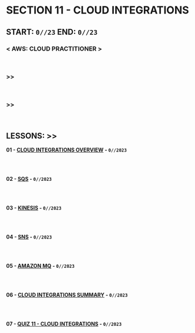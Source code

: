 # SECTION 11 - CLOUD INTEGRATIONS

## **START: `0//23` END: `0//23`**

### < AWS: CLOUD PRACTITIONER > <br>

<br>

### >>

<br>

### >>

<br>

## LESSONS: >>

**01 - [CLOUD INTEGRATIONS OVERVIEW]() - `0//2023`**<br>
<br>

<br>

**02 - [SQS]() - `0//2023`**<br>
<br>

<br>

**03 - [KINESIS]() - `0//2023`**<br>
<br>

<br>

**04 - [SNS]() - `0//2023`**<br>
<br>

<br>

**05 - [AMAZON MQ]() - `0//2023`**<br>
<br>

<br>

**06 - [CLOUD INTEGRATIONS SUMMARY]() - `0//2023`**<br>
<br>

<br>

**07 - [QUIZ 11 - CLOUD INTEGRATIONS]() - `0//2023`**<br>
<br>

<br>
